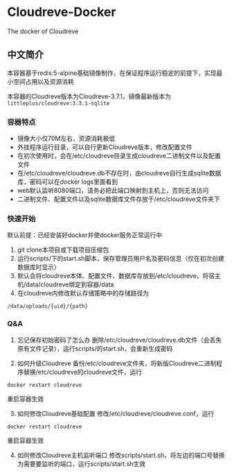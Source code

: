 # Cloudreve-Docker
The docker of Cloudreve

## 中文简介

本容器基于redis:5-alpine基础镜像制作，在保证程序运行稳定的前提下，实现最小空间占用以及资源消耗

本容器的Cloudreve版本为Cloudreve-3.7.1，镜像最新版本为
```littleplus/cloudreve:3.3.1-sqlite```

### 容器特点
* 镜像大小仅70M左右，资源消耗极低
* 外挂程序运行目录，可以自行更新Cloudreve版本，修改配置文件
* 在初次使用时，会在/etc/cloudreve目录生成cloudreve二进制文件以及配置文件
* 在/etc/cloudreve/cloudreve.db不存在时，由cloudreve自行生成sqlite数据库，密码可以在docker logs里面看到
* web默认监听8080端口，请务必把此端口映射到主机上，否则无法访问
* 二进制文件、配置文件以及sqlite数据库文件存放于/etc/cloudreve文件夹下

### 快速开始

默认前提：已经安装好docker并使docker服务正常运行中

1. git clone本项目或下载项目压缩包
2. 运行scripts/下的start.sh脚本，保存管理员用户名及密码信息（仅在初次创建数据库时显示）
3. 默认会将cloudreve本体、配置文件、数据库存放到/etc/cloudreve，将宿主机/data/cloudreve绑定到容器/data
4. 在cloudreve内修改默认存储策略中的存储路径为
```
/data/uploads/{uid}/{path}
```

### Q&A

1. 忘记保存初始密码了怎么办
删除/etc/cloudreve/cloudreve.db文件（会丢失原有文件记录），运行scripts/的start.sh，会重新生成密码

2. 如何升级Cloudreve
备份/etc/cloudreve文件夹，将新版Cloudreve二进制程序替换/etc/cloudreve的cloudreve文件，运行
```
docker restart cloudreve
```
重启容器生效

3. 如何修改Cloudreve基础配置
修改/etc/cloudreve/cloudreve.conf，运行
```
docker restart cloudreve
```
重启容器生效

4. 如何修改Cloudreve主机监听端口
修改scripts/start.sh，将左边的端口号替换为需要要监听的端口，运行scripts/start.sh生效
